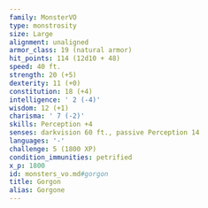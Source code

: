 ```yaml
---
family: MonsterVO
type: monstrosity
size: Large
alignment: unaligned
armor_class: 19 (natural armor)
hit_points: 114 (12d10 + 48)
speed: 40 ft.
strength: 20 (+5)
dexterity: 11 (+0)
constitution: 18 (+4)
intelligence: ' 2 (-4)'
wisdom: 12 (+1)
charisma: ' 7 (-2)'
skills: Perception +4
senses: darkvision 60 ft., passive Perception 14
languages: '-'
challenge: 5 (1800 XP)
condition_immunities: petrified
x_p: 1800
id: monsters_vo.md#gorgon
title: Gorgon
alias: Gorgone
---
```


